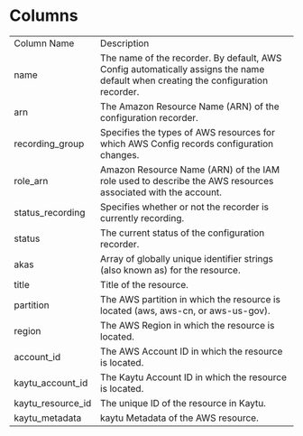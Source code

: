 # Columns  

<table>
	<tr><td>Column Name</td><td>Description</td></tr>
	<tr><td>name</td><td>The name of the recorder. By default, AWS Config automatically assigns the name default when creating the configuration recorder.</td></tr>
	<tr><td>arn</td><td>The Amazon Resource Name (ARN) of the configuration recorder.</td></tr>
	<tr><td>recording_group</td><td>Specifies the types of AWS resources for which AWS Config records configuration changes.</td></tr>
	<tr><td>role_arn</td><td>Amazon Resource Name (ARN) of the IAM role used to describe the AWS resources associated with the account.</td></tr>
	<tr><td>status_recording</td><td>Specifies whether or not the recorder is currently recording.</td></tr>
	<tr><td>status</td><td>The current status of the configuration recorder.</td></tr>
	<tr><td>akas</td><td>Array of globally unique identifier strings (also known as) for the resource.</td></tr>
	<tr><td>title</td><td>Title of the resource.</td></tr>
	<tr><td>partition</td><td>The AWS partition in which the resource is located (aws, aws-cn, or aws-us-gov).</td></tr>
	<tr><td>region</td><td>The AWS Region in which the resource is located.</td></tr>
	<tr><td>account_id</td><td>The AWS Account ID in which the resource is located.</td></tr>
	<tr><td>kaytu_account_id</td><td>The Kaytu Account ID in which the resource is located.</td></tr>
	<tr><td>kaytu_resource_id</td><td>The unique ID of the resource in Kaytu.</td></tr>
	<tr><td>kaytu_metadata</td><td>kaytu Metadata of the AWS resource.</td></tr>
</table>